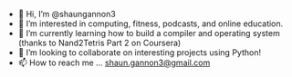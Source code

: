 - 👋 Hi, I’m @shaungannon3
- 👀 I’m interested in computing, fitness, podcasts, and online education.
- 🌱 I’m currently learning how to build a compiler and operating system (thanks to Nand2Tetris Part 2 on Coursera)
- 💞️ I’m looking to collaborate on interesting projects using Python!
- 📫 How to reach me ... shaun.gannon3@gmail.com

<!---
shaungannon3/shaungannon3 is a ✨ special ✨ repository because its `README.md` (this file) appears on your GitHub profile.
You can click the Preview link to take a look at your changes.
--->
